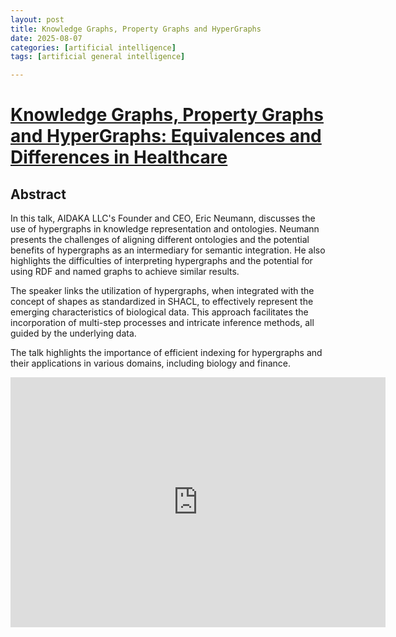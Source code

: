 ```yaml
---
layout: post
title: Knowledge Graphs, Property Graphs and HyperGraphs
date: 2025-08-07
categories: [artificial intelligence]
tags: [artificial general intelligence]

---
```


# [Knowledge Graphs, Property Graphs and HyperGraphs: Equivalences and Differences in Healthcare](https://www.youtube.com/watch?v=P9P6I4uWduE)


## Abstract

In this talk, AIDAKA LLC's Founder and CEO, Eric Neumann, discusses the use of hypergraphs in knowledge representation and ontologies. Neumann presents the challenges of aligning different ontologies and the potential benefits of hypergraphs as an intermediary for semantic integration. He also highlights the difficulties of interpreting hypergraphs and the potential for using RDF and named graphs to achieve similar results. 

The speaker links the utilization of hypergraphs, when integrated with the concept of shapes as standardized in SHACL, to effectively represent the emerging characteristics of biological data. This approach facilitates the incorporation of multi-step processes and intricate inference methods, all guided by the underlying data. 

The talk highlights the importance of efficient indexing for hypergraphs and their applications in various domains, including biology and finance.


<iframe width="600" height="400" src="https://www.youtube.com/embed/P9P6I4uWduE?si=Wb8GYrKRMF7gxAPf" title="YouTube video player" frameborder="0" allow="accelerometer; autoplay; clipboard-write; encrypted-media; gyroscope; picture-in-picture; web-share" referrerpolicy="strict-origin-when-cross-origin" allowfullscreen></iframe>